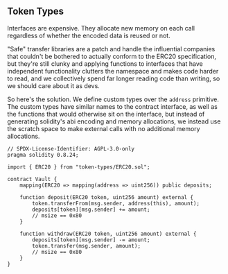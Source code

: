 ## Token Types

Interfaces are expensive. They allocate new memory on each call regardless of whether the encoded
data is reused or not.

"Safe" transfer libraries are a patch and handle the influential companies that couldn't be bothered
to actually conform to the ERC20 specification, but they're still clunky and applying functions to
interfaces that have independent functionality clutters the namespace and makes code harder to read,
and we collectively spend far longer reading code than writing, so we should care about it as devs.

So here's the solution. We define custom types over the `address` primitive. The custom types have
similar names to the contract interface, as well as the functions that would otherwise sit on the
interface, but instead of generating solidity's abi encoding and memory allocations, we instead use
the scratch space to make external calls with no additional memory allocations.

```solidity
// SPDX-License-Identifier: AGPL-3.0-only
pragma solidity 0.8.24;

import { ERC20 } from "token-types/ERC20.sol";

contract Vault {
    mapping(ERC20 => mapping(address => uint256)) public deposits;

    function deposit(ERC20 token, uint256 amount) external {
        token.transferFrom(msg.sender, address(this), amount);
        deposits[token][msg.sender] += amount;
        // msize == 0x80
    }

    function withdraw(ERC20 token, uint256 amount) external {
        deposits[token][msg.sender] -= amount;
        token.transfer(msg.sender, amount);
        // msize == 0x80
    }
}
```
